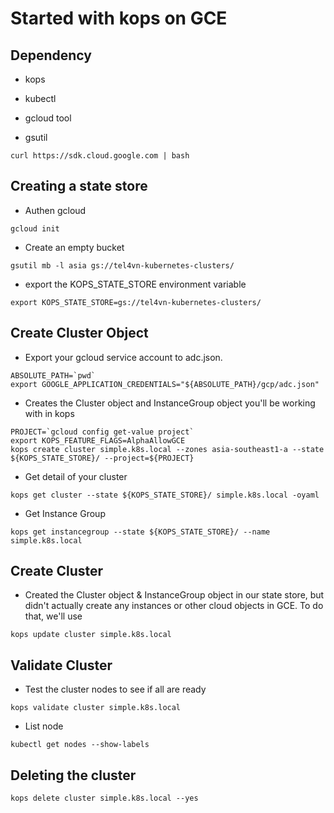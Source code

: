 # Started with kops on GCE

## Dependency

- kops
- kubectl
- gcloud tool

- gsutil

```
curl https://sdk.cloud.google.com | bash
```

## Creating a state store

- Authen gcloud

```
gcloud init
```

- Create an empty bucket

```
gsutil mb -l asia gs://tel4vn-kubernetes-clusters/
```

- export the KOPS_STATE_STORE environment variable

```
export KOPS_STATE_STORE=gs://tel4vn-kubernetes-clusters/
```

## Create Cluster Object

- Export your gcloud service account to adc.json.

```
ABSOLUTE_PATH=`pwd`
export GOOGLE_APPLICATION_CREDENTIALS="${ABSOLUTE_PATH}/gcp/adc.json"
```

- Creates the Cluster object and InstanceGroup object you'll be working with in kops

```
PROJECT=`gcloud config get-value project`
export KOPS_FEATURE_FLAGS=AlphaAllowGCE
kops create cluster simple.k8s.local --zones asia-southeast1-a --state ${KOPS_STATE_STORE}/ --project=${PROJECT}
```

- Get detail of your cluster

```
kops get cluster --state ${KOPS_STATE_STORE}/ simple.k8s.local -oyaml
```

- Get Instance Group

```
kops get instancegroup --state ${KOPS_STATE_STORE}/ --name simple.k8s.local
```

## Create Cluster

- Created the Cluster object & InstanceGroup object in our state store, but didn't actually create any instances or other cloud objects in GCE. To do that, we'll use

```
kops update cluster simple.k8s.local
```

## Validate Cluster

- Test the cluster nodes to see if all are ready

```
kops validate cluster simple.k8s.local
```

- List node

```
kubectl get nodes --show-labels
```

## Deleting the cluster

```
kops delete cluster simple.k8s.local --yes
```